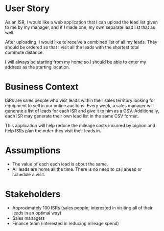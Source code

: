 # User Story
As an ISR, I would like a web application that I can upload the lead list given to me by my manager, and if I made one, my own separate lead list that as well.  

After uploading, I would like to receive a combined list of all my leads.  They should be ordered so that I visit all the leads with the shortest total commute distance. 

I will always be starting from my home so I should be able to enter my address as the starting location.

# Business Context
ISRs are sales people who visit leads within their sales territory looking for equipment to sell in our online auctions.  Every week, a sales manager will generate a list of leads for each ISR and give it to him as a CSV.  Additionally, each ISR may generate their own lead list in the same CSV format.

This application will help reduce the mileage costs incurred by bigiron and help ISRs plan the order they visit their leads in.

# Assumptions
* The value of each each lead is about the same.
* All leads are home all the time.  There is no need to call ahead or schedule a visit.

# Stakeholders
* Approximately 100 ISRs (sales people; interested in visiting all of their leads in an optimal way)
* Sales managers 
* Finance team (interested in reducing mileage spend)


